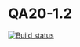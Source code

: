 # QA20-1.2
[![Build status](https://ci.appveyor.com/api/projects/status/7k0tk5acmiyqa768?svg=true)](https://ci.appveyor.com/project/kira9112/qa20-1-2)

